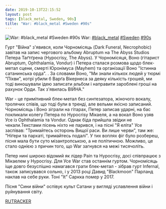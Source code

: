 ```yaml
---
date: 2019-10-13T22:15:52
layout: post
tags: [black_metal, Sweden, 90s]
title: "War: #black_metal #Sweden #90s"
---
```

![War: #black_metal #Sweden #90s](https://res.cloudinary.com/vast-space-unexplored/image/upload/q_auto,dpr_auto,w_auto/photos/photo_765_13-10-2019_22-15-52.jpg)
War: [#black_metal](/tags/#black_metal) [#Sweden](/tags/#Sweden) [#90s](/tags/#90s)

Гурт &quot;Війна&quot; з&#39;явився, коли Чорномісяць (Dark Funeral, Necrophobic) завітав на запис чергового альбому Abruptum на The Abyss Studios Петера Таґтґрена (Hypocrisy, The Abyss). У Чорномісяця, Воно (гітарист Abruptum, Ophthalamia, Vondur) і Петера сталася розмова щодо блек-метал сцени, смерті Юронімуса (Mayhem) та організації Воно &quot;Істинна сатанинська орда&quot;. . За словами Воно, &quot;Ми знали кількох людей у тюрмі &quot;Піхви&quot;, котрі убили б Варґа Вікернеса за деяку кількість грошей, ми тоді виношували ідею записати альбом і направити зароблені гроші на рахунок Орди. Так з&#39;явилась ВІЙНА.&quot;

War - це примітивний блек-метал без синтезатора, жіночого вокалу, тролячих співів, що тоді були в тренді, але вельми якісно записаний. Чорномісяць і Воно зіграли на гітарах, Петер записав ударні, на бас покликали колегу Петера по Hypocrisy Мікаеля, а на вокал Воно узяв Усе із Ophthalamia та Vondur. Однак біда прийшла звідки не чекали.Текстами пісень ніхто не парився, і на пісні &quot;Я еліта&quot; Усе заспівав: &quot;Тримайтесь осторонь Вищої раси. Ви лише черви&quot;, там же: &quot;Ніґери та пархаті, тримайтесь подалі&quot;. У тих воплях фіг було розбереш, пісня мала бути суто мізантропською, а не політичною. Можливо, це стало однією з причин того, що War загнувся на межі тисячоліть.

Петер нині широко відомий як лідер Pain та Hypocrisy, досі співпрацює з Мікаелем у Hypocrisy. Для Усе War став останнім гуртом. Чорномісяць іще довго безуспішно намагався грати блек-метал - зібрав гурт Infernal, також записувався сольно, і у 2013 році Давид &quot;Blackmoon&quot; Парланд наклав на себе руки. Тоні &quot;It&quot; Саркка помер у 2017.

Пісня &quot;Сини війни&quot; оспівує культ Сатани у вигляді уславлення війни і руйнування світу.

[RUTRACKER](https://rutracker.org/forum/viewtopic.php?t=2161922)